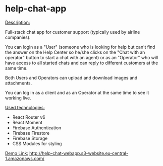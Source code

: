 # help-chat-app

<ins>Description:</ins>

Full-stack chat app for customer support (typically used by airline companies). 

You can login as a "User" (someone who is looking for help but can't find the answer on the Help Center so he/she clicks on the "Chat with an operator" button to start a chat with an agent) or as an "Operator" who will have access to all started chats and can reply to different customers at the same time.

Both Users and Operators can upload and download images and attachments.

You can log in as a client and as an Operator at the same time to see it working live.

<ins>Used technologies:</ins>
- React Router v6
- React Moment
- Firebase Authentication
- Firebase Firestore
- Firebase Storage
- CSS Modules for styling

<ins>Demo Link:</ins> http://help-chat-webapp.s3-website.eu-central-1.amazonaws.com/
